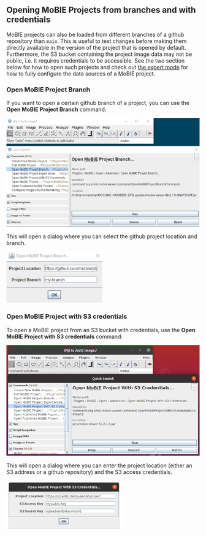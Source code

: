 ## Opening MoBIE Projects from branches and with credentials

MoBIE projects can also be loaded from different branches of a github repository than `main`. This is useful to test changes before making them directly available in the version of the project that is opened by default.
Furthermore, the S3 bucket containing the project image data may not be public, i.e. it requires credentials to be accessible.
See the two section below for how to open such projects and check out [the expert mode](./tutorials/expert_mode.md) for how to fully configure the data sources of a MoBIE project.

### Open MoBIE Project Branch

If you want to open a certain github branch of a project, you can use the **Open MoBIE Project Branch** command:

<img width="600" alt="image" src="./tutorial_images/openMoBIEProjectBranch.png">

This will open a dialog where you can select the github project location and branch.

<img width="250" alt="image" src="./tutorial_images/openMoBIEProjectBranchDialog.png">


### Open MoBIE Project with S3 credentials

To open a MoBIE project from an S3 bucket with credentials, use the **Open MoBIE Project with S3 credentials** command:

<img width="600" alt="image" src="./tutorial_images/openMoBIEProjectWithS3Credentials.png">

This will open a dialog where you can enter the project location (either an S3 address or a github repository) and the S3 access credentials.

<img width="300" alt="image" src="./tutorial_images/openMoBIEProjectWithS3CredentialsDialog.png">

